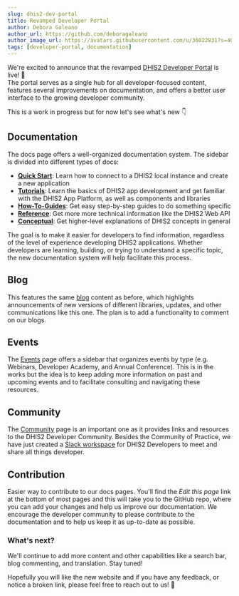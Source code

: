 ```yaml
---
slug: dhis2-dev-portal
title: Revamped Developer Portal
author: Debora Galeano
author_url: https://github.com/deboragaleano
author_image_url: https://avatars.githubusercontent.com/u/36022831?s=400&u=dea8b5f06077d6f0039c1d82603afd1b71ac26a3&v=4
tags: [developer-portal, documentation]
---
```


We're excited to announce that the revamped [DHIS2 Developer Portal](/) is live! 🎊  
The portal serves as a single hub for all developer-focused content, features several improvements on documentation, and offers a better user interface to the growing developer community.

<!--truncate-->

This is a work in progress but for now let's see what's new 👇

## Documentation

The docs page offers a well-organized documentation system. The sidebar is divided into different types of docs: 

* [**Quick Start**](/docs/): Learn how to connect to a DHIS2 local instance and create a new application 
* [**Tutorials**](/docs/tutorials): Learn the basics of DHIS2 app development and get familiar with the DHIS2 App Platform, as well as components and libraries
* [**How-To-Guides**](/docs/guides): Get easy step-by-step guides to do something specific
* [**Reference**](/docs/reference): Get more more technical information like the DHIS2 Web API
* [**Conceptual**](/docs/conceptual): Get higher-level explanations of DHIS2 concepts in general

The goal is to make it easier for developers to find information, regardless of the level of experience developing DHIS2 applications. Whether developers are learning, building, or trying to understand a specific topic, the new documentation system will help facilitate this process.

## Blog 

This features the same [blog](/blog) content as before, which highlights announcements of new versions of different libraries, updates, and other communications like this one. The plan is to add a functionality to comment on our blogs.

## Events 

The [Events](/events/webinars) page offers a sidebar that organizes events by type (e.g. Webinars, Developer Academy, and Annual Conference). This is in the works but the idea is to keep adding more information on past and upcoming events and to facilitate consulting and navigating these resources.

## Community 

The [Community](/community) page is an important one as it provides links and resources to the DHIS2 Developer Community. Besides the Community of Practice, we have just created a [Slack workspace](/community#slack-workspace-for-dhis2-developers) for DHIS2 Developers to meet and share all things developer.

## Contribution

Easier way to contribute to our docs pages. You'll find the _Edit this page_ link at the bottom of most pages and this will take you to the GitHub repo, where you can add your changes and help us improve our documentation. We encourage the developer community to please contribute to the documentation and to help us keep it as up-to-date as possible.

### What's next? 

We'll continue to add more content and other capabilities like a search bar, blog commenting, and translation. Stay tuned!

Hopefully you will like the new website and if you have any feedback, or notice a broken link, please feel free to reach out to us! 🙏

